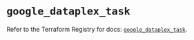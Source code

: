 # `google_dataplex_task`

Refer to the Terraform Registry for docs: [`google_dataplex_task`](https://registry.terraform.io/providers/hashicorp/google/6.44.0/docs/resources/dataplex_task).
